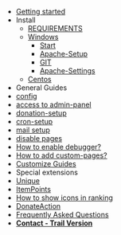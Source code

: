 * [Getting started](/)
* Install
  * [REQUIREMENTS](install/REQUIREMENTS.md)
  * [Windows](install/windows-setup/INDEX.md)
    * [Start](install/windows-setup/INDEX.md)
    * [Apache-Setup](install/windows-setup/APACHE.md)
    * [GIT](install/windows-setup/GIT.md)
    * [Apache-Settings](install/windows-setup/APACHE-CONFIG.md)
  * [Centos](install/centos-setup/INDEX.md)
* General Guides
 * [config](/general-setup/CONFIG.md)
 * [access to admin-panel](/general-setup/ADMIN-PANEL-ACCESS.md)
 * [donation-setup](/general-setup/DONATE.md)
 * [cron-setup](/general-setup/CRONTAB.md)
 * [mail setup](/general-setup/MAIL.md)
 * [disable pages](/general-setup/AUTH.md)
 * [How to enable debugger?](/general-setup/DEBUGGER.md)
 * [How to add custom-pages?](/general-setup/CUSTOM_PAGES.md)
* [Customize Guides](/general-setup/CUSTOMIZE.md)
* Special extensions
 * [Unique](/modules/PServerSROUnique/README.md)
 * [ItemPoints](/modules/SROItemPoints/README.md)
 * [How to show icons in ranking](/general-setup/RANKING_ICONS.md) 
 * [DonateAction](/modules/PServerCMSDonateAction/README.md)
* [Frequently Asked Questions](/info/FAQ.md)
* [**Contact - Trail Version**](/info/CONTACT.md)